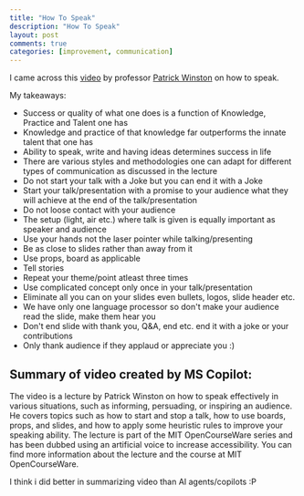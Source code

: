 ```yaml
---
title: "How To Speak"
description: "How To Speak"
layout: post
comments: true
categories: [improvement, communication]
---
```


I came across this [video](https://www.youtube.com/watch?v=Unzc731iCUY) by professor [Patrick Winston](https://en.wikipedia.org/wiki/Patrick_Winston) on how to speak.

My takeaways:
* Success or quality of what one does is a function of Knowledge, Practice and Talent one has
* Knowledge and practice of that knowledge far outperforms the innate talent that one has
* Ability to speak, write and having ideas determines success in life
* There are various styles and methodologies one can adapt for different types of communication as discussed in the lecture
* Do not start your talk with a Joke but you can end it with a Joke
* Start your talk/presentation with a promise to your audience what they will achieve at the end of the talk/presentation
* Do not loose contact with your audience 
* The setup (light, air etc.) where talk is given is equally important as speaker and audience
* Use your hands not the laser pointer while talking/presenting
* Be as close to slides rather than away from it
* Use props, board as applicable
* Tell stories
* Repeat your theme/point atleast three times
* Use complicated concept only once in your talk/presentation
* Eliminate all you can on your slides even bullets, logos, slide header etc.
* We have only one language processor so don't make your audience read the slide, make them hear you
* Don't end slide with thank you, Q&A, end etc. end it with a joke or your contributions
* Only thank audience if they applaud or appreciate you :) 


## Summary of video created by MS Copilot:

The video is a lecture by Patrick Winston on how to speak effectively in various situations, such as informing, persuading, or inspiring an audience. He covers topics such as how to start and stop a talk, how to use boards, props, and slides, and how to apply some heuristic rules to improve your speaking ability. The lecture is part of the MIT OpenCourseWare series and has been dubbed using an artificial voice to increase accessibility. You can find more information about the lecture and the course at MIT OpenCourseWare.

I think i did better in summarizing video than AI agents/copilots :P